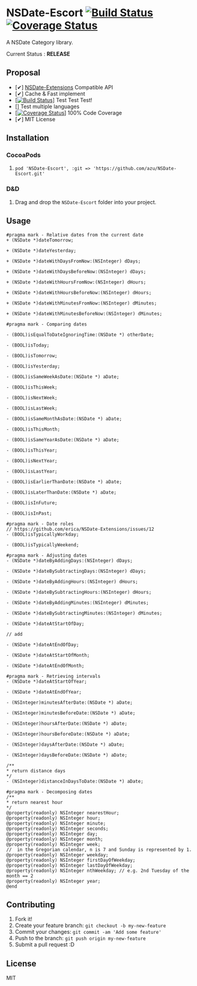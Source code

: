 # NSDate-Escort [![Build Status](https://travis-ci.org/azu/NSDate-Escort.png?branch=master)](https://travis-ci.org/azu/NSDate-Escort) [![Coverage Status](https://coveralls.io/repos/azu/NSDate-Escort/badge.png?branch=master)](https://coveralls.io/r/azu/NSDate-Escort?branch=master)

A NSDate Category library.

Current Status : **RELEASE**

## Proposal

- [✔] [NSDate-Extensions](https://github.com/erica/NSDate-Extensions "NSDate-Extensions") Compatible API
- [✔] Cache & Fast implement
- [[![Build Status](https://travis-ci.org/azu/NSDate-Escort.png?branch=master)](https://travis-ci.org/azu/NSDate-Escort)] Test Test Test!
- [] Test multiple languages
- [[![Coverage Status](https://coveralls.io/repos/azu/NSDate-Escort/badge.png?branch=master)](https://coveralls.io/r/azu/NSDate-Escort?branch=master)] 100% Code Coverage
- [✔] MIT License

## Installation

### CocoaPods

1. ``pod 'NSDate-Escort', :git => 'https://github.com/azu/NSDate-Escort.git'``

### D&D

1. Drag and drop the `NSDate-Escort` folder into your project.

## Usage

``` objc
#pragma mark - Relative dates from the current date
+ (NSDate *)dateTomorrow;

+ (NSDate *)dateYesterday;

+ (NSDate *)dateWithDaysFromNow:(NSInteger) dDays;

+ (NSDate *)dateWithDaysBeforeNow:(NSInteger) dDays;

+ (NSDate *)dateWithHoursFromNow:(NSInteger) dHours;

+ (NSDate *)dateWithHoursBeforeNow:(NSInteger) dHours;

+ (NSDate *)dateWithMinutesFromNow:(NSInteger) dMinutes;

+ (NSDate *)dateWithMinutesBeforeNow:(NSInteger) dMinutes;

#pragma mark - Comparing dates

- (BOOL)isEqualToDateIgnoringTime:(NSDate *) otherDate;

- (BOOL)isToday;

- (BOOL)isTomorrow;

- (BOOL)isYesterday;

- (BOOL)isSameWeekAsDate:(NSDate *) aDate;

- (BOOL)isThisWeek;

- (BOOL)isNextWeek;

- (BOOL)isLastWeek;

- (BOOL)isSameMonthAsDate:(NSDate *) aDate;

- (BOOL)isThisMonth;

- (BOOL)isSameYearAsDate:(NSDate *) aDate;

- (BOOL)isThisYear;

- (BOOL)isNextYear;

- (BOOL)isLastYear;

- (BOOL)isEarlierThanDate:(NSDate *) aDate;

- (BOOL)isLaterThanDate:(NSDate *) aDate;

- (BOOL)isInFuture;

- (BOOL)isInPast;

#pragma mark - Date roles
// https://github.com/erica/NSDate-Extensions/issues/12
- (BOOL)isTypicallyWorkday;

- (BOOL)isTypicallyWeekend;

#pragma mark - Adjusting dates
- (NSDate *)dateByAddingDays:(NSInteger) dDays;

- (NSDate *)dateBySubtractingDays:(NSInteger) dDays;

- (NSDate *)dateByAddingHours:(NSInteger) dHours;

- (NSDate *)dateBySubtractingHours:(NSInteger) dHours;

- (NSDate *)dateByAddingMinutes:(NSInteger) dMinutes;

- (NSDate *)dateBySubtractingMinutes:(NSInteger) dMinutes;

- (NSDate *)dateAtStartOfDay;

// add

- (NSDate *)dateAtEndOfDay;

- (NSDate *)dateAtStartOfMonth;

- (NSDate *)dateAtEndOfMonth;

#pragma mark - Retrieving intervals
- (NSDate *)dateAtStartOfYear;

- (NSDate *)dateAtEndOfYear;

- (NSInteger)minutesAfterDate:(NSDate *) aDate;

- (NSInteger)minutesBeforeDate:(NSDate *) aDate;

- (NSInteger)hoursAfterDate:(NSDate *) aDate;

- (NSInteger)hoursBeforeDate:(NSDate *) aDate;

- (NSInteger)daysAfterDate:(NSDate *) aDate;

- (NSInteger)daysBeforeDate:(NSDate *) aDate;

/**
* return distance days
*/
- (NSInteger)distanceInDaysToDate:(NSDate *) aDate;

#pragma mark - Decomposing dates
/**
* return nearest hour
*/
@property(readonly) NSInteger nearestHour;
@property(readonly) NSInteger hour;
@property(readonly) NSInteger minute;
@property(readonly) NSInteger seconds;
@property(readonly) NSInteger day;
@property(readonly) NSInteger month;
@property(readonly) NSInteger week;
//  in the Gregorian calendar, n is 7 and Sunday is represented by 1.
@property(readonly) NSInteger weekday;
@property(readonly) NSInteger firstDayOfWeekday;
@property(readonly) NSInteger lastDayOfWeekday;
@property(readonly) NSInteger nthWeekday; // e.g. 2nd Tuesday of the month == 2
@property(readonly) NSInteger year;
@end
```

## Contributing

1. Fork it!
2. Create your feature branch: `git checkout -b my-new-feature`
3. Commit your changes: `git commit -am 'Add some feature'`
4. Push to the branch: `git push origin my-new-feature`
5. Submit a pull request :D

## License

MIT